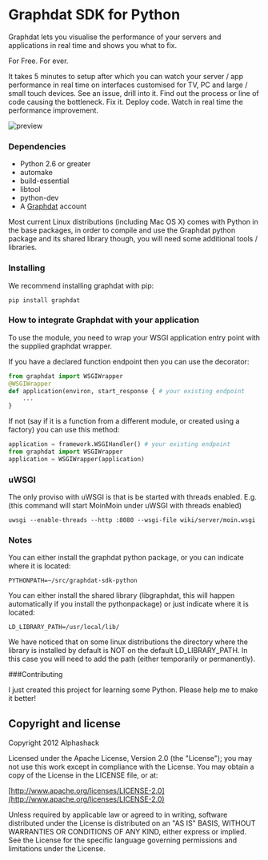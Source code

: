 # Graphdat SDK for Python

Graphdat lets you visualise the performance of your servers and applications in real time and shows you what to fix.

For Free. For ever.

It takes 5 minutes to setup after which you can watch your server / app performance in real time on interfaces customised for TV, PC and large / small touch devices. See an issue, drill into it. Find out the process or line of code causing the bottleneck. Fix it. Deploy code. Watch in real time the performance improvement.

![preview](http://media.tumblr.com/c350f6338c4955f29f7245fa1e75d309/tumblr_inline_mhctexmC8F1qz4rgp.png)

### Dependencies
* Python 2.6 or greater
* automake
* build-essential
* libtool
* python-dev
* A [Graphdat](http://www.graphdat.com/) account

Most current Linux distributions (including Mac OS X) comes with Python in the base packages, in order to compile and use the Graphdat python package and its shared library though, you will need some additional tools / libraries.

### Installing

We recommend installing graphdat with pip:

```
pip install graphdat
```

### How to integrate Graphdat with your application

To use the module, you need to wrap your WSGI application entry point with the supplied graphdat wrapper.

If you have a declared function endpoint then you can use the decorator:

```python
from graphdat import WSGIWrapper
@WSGIWrapper
def application(environ, start_response { # your existing endpoint
	...
}
```

If not (say if it is a function from a different module, or created using a factory) you can use this method:

```python
application = framework.WSGIHandler() # your existing endpoint
from graphdat import WSGIWrapper
application = WSGIWrapper(application)
```

### uWSGI

The only proviso with uWSGI is that is be started with threads enabled. E.g. (this command will start MoinMoin under uWSGI with threads enabled)

```
uwsgi --enable-threads --http :8080 --wsgi-file wiki/server/moin.wsgi
```

### Notes

You can either install the graphdat python package, or you can indicate where it is located:

```
PYTHONPATH=~/src/graphdat-sdk-python
```

You can either install the shared library (libgraphdat, this will happen automatically if you install the pythonpackage) or just indicate where it is located:

```
LD_LIBRARY_PATH=/usr/local/lib/
```

We have noticed that on some linux distributions the directory where the library is installed by default is NOT on the default LD_LIBRARY_PATH. In this case you will need to add the path (either temporarily or permanently).

###Contributing

I just created this project for learning some Python. Please help me to make it better!

## Copyright and license

Copyright 2012 Alphashack

Licensed under the Apache License, Version 2.0 (the "License");
you may not use this work except in compliance with the License.
You may obtain a copy of the License in the LICENSE file, or at:

  [http://www.apache.org/licenses/LICENSE-2.0](http://www.apache.org/licenses/LICENSE-2.0)

Unless required by applicable law or agreed to in writing, software
distributed under the License is distributed on an "AS IS" BASIS,
WITHOUT WARRANTIES OR CONDITIONS OF ANY KIND, either express or implied.
See the License for the specific language governing permissions and
limitations under the License.
